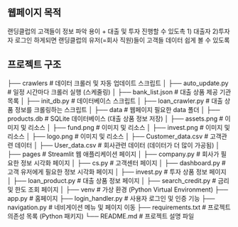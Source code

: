 ## 웹페이지 목적 
  랜딩클럽의 고객들이 정보 파악 용이 + 대출 및 투자 진행할 수 있도촉  1) 대출자 2)투자자 
  로그인 하게되면 랜딩클럽의 유저(=회사 직원)들이 고객들 데이터 쉽게 볼 수 있도록 
## 프로젝트 구조

├── crawlers            # 데이터 크롤러 및 자동 업데이트 스크립트
│   ├── auto_update.py  # 일정 시간마다 크롤러 실행 (스케줄링)
│   ├── bank_list.json  # 대출 상품 제공 기관 목록
│   ├── init_db.py      # 데이터베이스 스크립트
│   ├── loan_crawler.py # 대출 상품 정보를 크롤링하는 스크립트
│
├── data                # 웹페이지 필요한 data 폴더 
│   ├── products.db     # SQLite 데이터베이스 (대출 상품 정보 저장)
│   ├── assets.png      # 이미지 및 리소스
│   ├── fund.png        # 이미지 및 리소스
│   ├── invest.png      # 이미지 및 리소스
│   ├── logo.png        # 이미지 및 리소스
│   ├── Customer_data.csv     # 고객관련 데이터
│   ├── User_data.csv     # 회사관련 데이터 (데이터가 더 많이 가공됨)
│
├── pages               # Streamlit 웹 애플리케이션 페이지
│   ├── company.py      # 회사가 필요한 정보 시각화 페이지 
│   ├── cs.py           # 고객센터 페이지
│   ├── dashboard.py    # 고객 유저에게 필요한 정보 시각화 페이지
│   ├── invest.py       # 투자 상품 정보 페이지
│   ├── loan_product.py # 대출 상품 정보 페이지
│   ├── search_credit.py # 금리 및 한도 조회 페이지 
│
├── venv                # 가상 환경 (Python Virtual Environment)
├── app.py              # 홈페이지 
├── login_handler.py    # 사용자 로그인 및 인증 기능
├── navigation.py       # 네비게이션 메뉴 및 페이지 이동
├── requirements.txt    # 프로젝트 의존성 목록 (Python 패키지)
└── README.md           # 프로젝트 설명 파일
